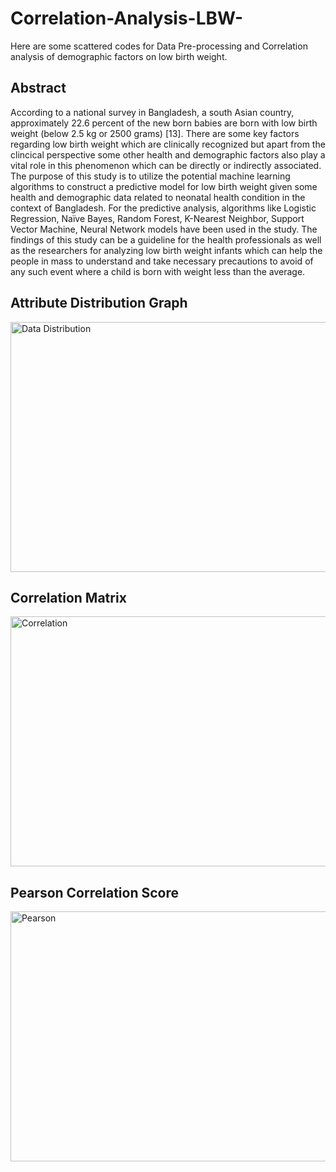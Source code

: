 # Correlation-Analysis-LBW-
Here are some scattered codes for Data Pre-processing and Correlation analysis of demographic factors on low birth weight.

## Abstract
According to a national survey in Bangladesh, a south Asian country, approximately 22.6 percent of the new born babies are born with low birth weight (below 2.5 kg or 2500 grams) [13]. There are some key factors regarding low birth weight which are clinically recognized but apart from the clincical perspective some other health and demographic factors also play a vital role in this phenomenon which can be directly or indirectly associated. The purpose of this study is to utilize the potential machine learning algorithms to construct a predictive model for low birth weight given some health and demographic data related to neonatal health condition in the context of Bangladesh. For the predictive analysis, algorithms like Logistic Regression, Naïve Bayes, Random Forest, K-Nearest Neighbor, Support Vector Machine, Neural Network models have been used in the study. The findings of this study can be a guideline for the health professionals as well as the researchers for analyzing low birth weight infants which can help the people in mass to understand and take necessary precautions to avoid of any such event where a child is born with weight less than the average.

## Attribute Distribution Graph


<img alt="Data Distribution" src="https://github.com/borson-sakib/Correlation-Analysis-LBW-Python/blob/master/distribution.png" width="800" height="400">

## Correlation Matrix

<img alt="Correlation" src="https://github.com/borson-sakib/Correlation-Analysis-LBW-Python/blob/master/corr.png" width="800" height="400">

## Pearson Correlation Score

<img alt="Pearson" src="https://github.com/borson-sakib/Correlation-Analysis-LBW-Python/blob/master/corr_score.png" width="800" height="400">

